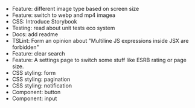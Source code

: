 - Feature: different image type based on screen size
- Feature: switch to webp and mp4 imagea
- CSS: Introduce Storybook
- Testing: read about unit tests eco system
- Docs: add readme
- TSLint: Form an opinion about "Multiline JS expressions inside JSX are forbidden"
- Feature: clear search
- Feature: A settings page to switch some stuff like ESRB rating or page size.
- CSS styling: form
- CSS styling: pagination
- CSS styling: notification
- Component: button
- Component: input
